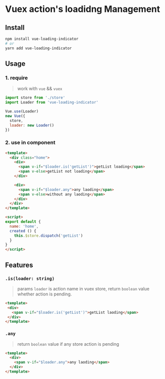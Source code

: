 # Vuex action's loadidng Management

## Install
```bash
npm install vue-loading-indicator
# or
yarn add vue-loading-indicator
```

## Usage

### 1. require
> work with `vue` && `vuex`

```js
import store from './store'
import Loader from 'vue-loading-indicator'

Vue.use(Loader)
new Vue({
  store,
  loader: new Loader()
})
```

### 2. use in component
```html
<template>
  <div class="home">
    <div>
      <span v-if="$loader.is('getList')">getList loading</span>
      <span v-else>getList not loading</span>
    </div>

    <div>
      <span v-if="$loader.any">any laoding</span>
      <span v-else>without any laoding</span>
    </div>
  </div>
</template>

<script>
export default {
  name: 'home',
  created () {
    this.$store.dispatch('getList')
  }
}
</script>
```

## Features

 ### `.is(loader: string)`
 > params `loader` is action name in vuex store, return `boolean` value whether action is pending.

 ```html
 <template>
  <div>
    <span v-if="$loader.is('getList')">getList laoding</span>
  </div>
</template>
 ```

 ### `.any`
 > return `boolean` value if any store action is pending

```html
<template>
  <div>
    <span v-if="$loader.any">any laoding</span>
  </div>
</template>
```